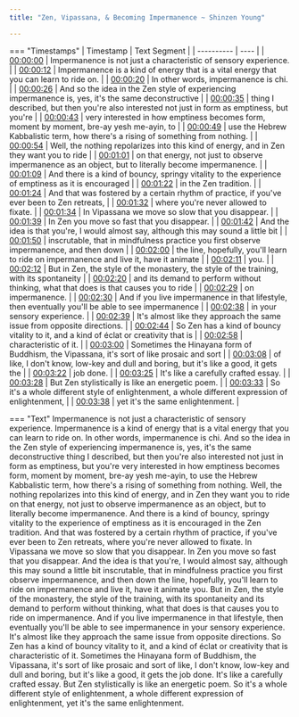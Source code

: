 ```yaml
---
title: "Zen, Vipassana, & Becoming Impermanence ~ Shinzen Young"

---
```

=== "Timestamps"
    | Timestamp | Text Segment |
    | ---------- | ----  |
    | [00:00:00](https://www.youtube.com/watch?v=eJ15Y6WrDTE&t=0) |  Impermanence is not just a characteristic of sensory experience. |
    | [00:00:12](https://www.youtube.com/watch?v=eJ15Y6WrDTE&t=12) |  Impermanence is a kind of energy that is a vital energy that you can learn to ride on. |
    | [00:00:20](https://www.youtube.com/watch?v=eJ15Y6WrDTE&t=20) |  In other words, impermanence is chi. |
    | [00:00:26](https://www.youtube.com/watch?v=eJ15Y6WrDTE&t=26) |  And so the idea in the Zen style of experiencing impermanence is, yes, it's the same deconstructive |
    | [00:00:35](https://www.youtube.com/watch?v=eJ15Y6WrDTE&t=35) |  thing I described, but then you're also interested not just in form as emptiness, but you're |
    | [00:00:43](https://www.youtube.com/watch?v=eJ15Y6WrDTE&t=43) |  very interested in how emptiness becomes form, moment by moment, bre-ay yesh me-ayin, to |
    | [00:00:49](https://www.youtube.com/watch?v=eJ15Y6WrDTE&t=49) |  use the Hebrew Kabbalistic term, how there's a rising of something from nothing. |
    | [00:00:54](https://www.youtube.com/watch?v=eJ15Y6WrDTE&t=54) |  Well, the nothing repolarizes into this kind of energy, and in Zen they want you to ride |
    | [00:01:01](https://www.youtube.com/watch?v=eJ15Y6WrDTE&t=61) |  on that energy, not just to observe impermanence as an object, but to literally become impermanence. |
    | [00:01:09](https://www.youtube.com/watch?v=eJ15Y6WrDTE&t=69) |  And there is a kind of bouncy, springy vitality to the experience of emptiness as it is encouraged |
    | [00:01:22](https://www.youtube.com/watch?v=eJ15Y6WrDTE&t=82) |  in the Zen tradition. |
    | [00:01:24](https://www.youtube.com/watch?v=eJ15Y6WrDTE&t=84) |  And that was fostered by a certain rhythm of practice, if you've ever been to Zen retreats, |
    | [00:01:32](https://www.youtube.com/watch?v=eJ15Y6WrDTE&t=92) |  where you're never allowed to fixate. |
    | [00:01:34](https://www.youtube.com/watch?v=eJ15Y6WrDTE&t=94) |  In Vipassana we move so slow that you disappear. |
    | [00:01:39](https://www.youtube.com/watch?v=eJ15Y6WrDTE&t=99) |  In Zen you move so fast that you disappear. |
    | [00:01:42](https://www.youtube.com/watch?v=eJ15Y6WrDTE&t=102) |  And the idea is that you're, I would almost say, although this may sound a little bit |
    | [00:01:50](https://www.youtube.com/watch?v=eJ15Y6WrDTE&t=110) |  inscrutable, that in mindfulness practice you first observe impermanence, and then down |
    | [00:02:00](https://www.youtube.com/watch?v=eJ15Y6WrDTE&t=120) |  the line, hopefully, you'll learn to ride on impermanence and live it, have it animate |
    | [00:02:11](https://www.youtube.com/watch?v=eJ15Y6WrDTE&t=131) |  you. |
    | [00:02:12](https://www.youtube.com/watch?v=eJ15Y6WrDTE&t=132) |  But in Zen, the style of the monastery, the style of the training, with its spontaneity |
    | [00:02:20](https://www.youtube.com/watch?v=eJ15Y6WrDTE&t=140) |  and its demand to perform without thinking, what that does is that causes you to ride |
    | [00:02:29](https://www.youtube.com/watch?v=eJ15Y6WrDTE&t=149) |  on impermanence. |
    | [00:02:30](https://www.youtube.com/watch?v=eJ15Y6WrDTE&t=150) |  And if you live impermanence in that lifestyle, then eventually you'll be able to see impermanence |
    | [00:02:38](https://www.youtube.com/watch?v=eJ15Y6WrDTE&t=158) |  in your sensory experience. |
    | [00:02:39](https://www.youtube.com/watch?v=eJ15Y6WrDTE&t=159) |  It's almost like they approach the same issue from opposite directions. |
    | [00:02:44](https://www.youtube.com/watch?v=eJ15Y6WrDTE&t=164) |  So Zen has a kind of bouncy vitality to it, and a kind of éclat or creativity that is |
    | [00:02:58](https://www.youtube.com/watch?v=eJ15Y6WrDTE&t=178) |  characteristic of it. |
    | [00:03:00](https://www.youtube.com/watch?v=eJ15Y6WrDTE&t=180) |  Sometimes the Hinayana form of Buddhism, the Vipassana, it's sort of like prosaic and sort |
    | [00:03:08](https://www.youtube.com/watch?v=eJ15Y6WrDTE&t=188) |  of like, I don't know, low-key and dull and boring, but it's like a good, it gets the |
    | [00:03:22](https://www.youtube.com/watch?v=eJ15Y6WrDTE&t=202) |  job done. |
    | [00:03:25](https://www.youtube.com/watch?v=eJ15Y6WrDTE&t=205) |  It's like a carefully crafted essay. |
    | [00:03:28](https://www.youtube.com/watch?v=eJ15Y6WrDTE&t=208) |  But Zen stylistically is like an energetic poem. |
    | [00:03:33](https://www.youtube.com/watch?v=eJ15Y6WrDTE&t=213) |  So it's a whole different style of enlightenment, a whole different expression of enlightenment, |
    | [00:03:38](https://www.youtube.com/watch?v=eJ15Y6WrDTE&t=218) |  yet it's the same enlightenment. |

=== "Text"
     Impermanence is not just a characteristic of sensory experience. Impermanence is a kind of energy that is a vital energy that you can learn to ride on. In other words, impermanence is chi. And so the idea in the Zen style of experiencing impermanence is, yes, it's the same deconstructive thing I described, but then you're also interested not just in form as emptiness, but you're very interested in how emptiness becomes form, moment by moment, bre-ay yesh me-ayin, to use the Hebrew Kabbalistic term, how there's a rising of something from nothing. Well, the nothing repolarizes into this kind of energy, and in Zen they want you to ride on that energy, not just to observe impermanence as an object, but to literally become impermanence. And there is a kind of bouncy, springy vitality to the experience of emptiness as it is encouraged in the Zen tradition. And that was fostered by a certain rhythm of practice, if you've ever been to Zen retreats, where you're never allowed to fixate. In Vipassana we move so slow that you disappear. In Zen you move so fast that you disappear. And the idea is that you're, I would almost say, although this may sound a little bit inscrutable, that in mindfulness practice you first observe impermanence, and then down the line, hopefully, you'll learn to ride on impermanence and live it, have it animate you. But in Zen, the style of the monastery, the style of the training, with its spontaneity and its demand to perform without thinking, what that does is that causes you to ride on impermanence. And if you live impermanence in that lifestyle, then eventually you'll be able to see impermanence in your sensory experience. It's almost like they approach the same issue from opposite directions. So Zen has a kind of bouncy vitality to it, and a kind of éclat or creativity that is characteristic of it. Sometimes the Hinayana form of Buddhism, the Vipassana, it's sort of like prosaic and sort of like, I don't know, low-key and dull and boring, but it's like a good, it gets the job done. It's like a carefully crafted essay. But Zen stylistically is like an energetic poem. So it's a whole different style of enlightenment, a whole different expression of enlightenment, yet it's the same enlightenment.